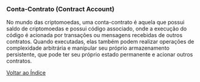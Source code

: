 ### Conta-Contrato (Contract Account)

No mundo das criptomoedas, uma conta-contrato é aquela que possui saldo de criptomoedas e possui código associado, onde a execução do código é acionada por transações ou mensagens recebidas de outros contratos. Quando executadas, elas também podem realizar operações de complexidade arbitrária e manipular seu próprio armazenamento persistente, que pode ter seu próprio estado permanente e acionar outros contratos.

[Voltar ao Índice](../)